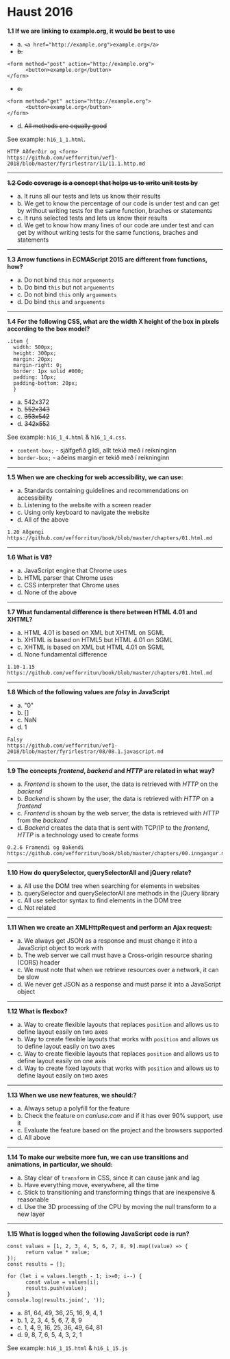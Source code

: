 # Haust 2016

**1.1 If we are linking to example.org, it would be best to use**

- a. `<a href="http://example.org">example.org</a>`
- ~~b.~~ 
```
<form method="post" action="http://example.org">
      <button>example.org</button>
</form>
```
- ~~c.~~
```
<form method="get" action="http://example.org">
      <button>example.org</button>
</form>
```
- d. ~~All methods are equally good~~

See example: `h16_1_1.html`.
```
HTTP Aðferðir og <form>
https://github.com/vefforritun/vef1-2018/blob/master/fyrirlestrar/11/11.1.http.md
```
---

**~~1.2 Code coverage is a concept that helps us to write unit tests by~~**

- a. It runs all our tests and lets us know their results
- b. We get to know the percentage of our code is under test and can get by without writing tests for the same function, braches or statements
- c. It runs selected tests and lets us know their results
- d. We get to know how many lines of our code are under test and can get by without writing tests for the same functions, braches and statements
---

**1.3 Arrow functions in ECMAScript 2015 are different from functions, how?**

- a. Do not bind `this` nor `arguements`
- b. Do bind `this` but not `arguements`
- c. Do not bind `this` only `arguements`
- d. Do bind `this` and `arguements`
---
  
**1.4 For the following CSS, what are the width X height of the box in pixels according to the box model?**
```
.item {
  width: 500px;
  height: 300px;
  margin: 20px;
  margin-right: 0;
  border: 1px solid #000;
  padding: 10px;
  padding-bottom: 20px;
  }
```
- a. 542x372
- b. ~~552x343~~
- c. ~~353x542~~
- d. ~~342x552~~

See example: `h16_1_4.html` & `h16_1_4.css`.

* `content-box;` - sjálfgefið gildi, allt tekið með í reikninginn
* `border-box;` - aðeins margin er tekið með í reikninginn
---
 
 **1.5 When we are checking for web accessibility, we can use:**
 
- a. Standards containing guidelines and recommendations on accessibility
- b. Listening to the website with a screen reader
- c. Using only keyboard to navigate the website
- d. All of the above
```
1.20 Aðgengi
https://github.com/vefforritun/book/blob/master/chapters/01.html.md
```
---

 **1.6 What is V8?**

- a. JavaScript engine that Chrome uses
- b. HTML parser that Chrome uses
- c. CSS interpreter that Chrome uses
- d. None of the above
 ---
 
**1.7 What fundamental difference is there between HTML 4.01 and XHTML?**
 
- a. HTML 4.01 is based on XML but XHTML on SGML
- b. XHTML is based on HTML5 but HTML 4.01 on SGML
- c. XHTML is based on XML but HTML 4.01 on SGML
- d. None fundamental difference
```
1.10-1.15
https://github.com/vefforritun/book/blob/master/chapters/01.html.md
```
---
 
**1.8 Which of the following values are *falsy* in JavaScript**
 
- a. "0"
- b. []
- c. NaN
- d. 1
```
Falsy
https://github.com/vefforritun/vef1-2018/blob/master/fyrirlestrar/08/08.1.javascript.md
```
---
 
**1.9 The concepts *frontend*, *backend* and *HTTP* are related in what way?**
 
- a. *Frontend* is shown to the user, the data is retrieved with *HTTP* on the *backend*
- b. *Backend* is shown by the user, the data is retrieved with *HTTP* on a *frontend*
- c. *Frontend* is shown by the web server, the data is retrieved with *HTTP* from the *backend*
- d. *Backend* creates the data that is sent with TCP/IP to the *frontend*, *HTTP* is a technology used to create forms
```
0.2.6 Framendi og Bakendi
https://github.com/vefforritun/book/blob/master/chapters/00.inngangur.md
```
--- 
 
**1.10 How do querySelector, querySelectorAll and jQuery relate?**

- a. All use the DOM tree when searching for elements in websites
- b. querySelector and querySelectorAll are methods in the jQuery library
- c. All use selector syntax to find elements in the DOM tree
- d. Not related
---

**1.11 When we create an XMLHttpRequest and perform an Ajax request:**

- a. We always get JSON as a response and must change it into a JavaScript object to work with
- b. The web server we call must have a Cross-origin resource sharing (CORS) header
- c. We must note that when we retrieve resources over a network, it can be slow
- d. We never get JSON as a response and must parse it into a JavaScript object
---

**1.12 What is flexbox?**

- a. Way to create flexible layouts that replaces `position` and allows us to define layout easily on two axes
- b. Way to create flexible layouts that works with `position` and allows us to define layout easily on two axes
- c. Way to create flexible layouts that replaces `position` and allows us to define layout easily on one axis
- d. Way to create fixed layouts that works with `position` and allows us to define layout easily on two axes
---

**1.13 When we use new features, we should:?**

- a. Always setup a polyfill for the feature
- b. Check the feature on *caniuse.com* and if it has over 90% support, use it
- c. Evaluate the feature based on the project and the browsers supported
- d. All above
---

**1.14 To make our website more fun, we can use transitions and animations, in particular, we should:**

- a. Stay clear of `transform` in CSS, since it can cause jank and lag
- b. Have everything move, everywhere, all the time
- c. Stick to transitioning and transforming things that are inexpensive & reasonable
- d. Use the 3D processing of the CPU by moving the null transform to a new layer
---

**1.15 What is logged when the following JavaScript code is run?**
```
const values = [1, 2, 3, 4, 5, 6, 7, 8, 9].map((value) => {
      return value * value;
});
const results = [];

for (let i = values.length - 1; i>=0; i--) {
      const value = values[i];
      results.push(value);
}
console.log(results.join(', '));
```

- a. 81, 64, 49, 36, 25, 16, 9, 4, 1
- b. 1, 2, 3, 4, 5, 6, 7, 8, 9
- c. 1, 4, 9, 16, 25, 36, 49, 64, 81
- d. 9, 8, 7, 6, 5, 4, 3, 2, 1

See example: `h16_1_15.html` & `h16_1_15.js`
